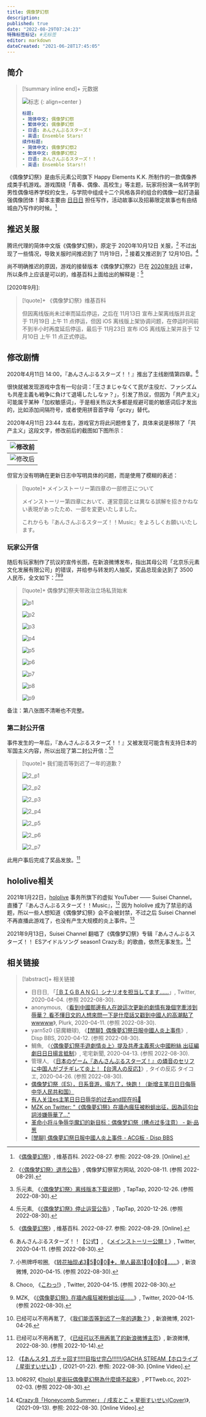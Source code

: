 ```yaml
---
title: 偶像梦幻祭
description:
published: true
date: "2022-08-29T07:24:23"
特殊标签标记: #无标签
editor: markdown
dateCreated: "2021-06-28T17:45:05"
---
```


## 简介

> [!summary inline end]+ 元数据
>
> ![标志](https://s3.tebi.io/ggame/game/偶像梦幻祭/logo.webp)
> {: align=center }
>
> ```yaml
> 标题:
> - 简体中文: 偶像梦幻祭
> - 繁体中文: 偶像夢幻祭
> - 日语: あんさんぶるスターズ！
> - 英语: Ensemble Stars!
> 续作标题:
> - 简体中文: 偶像梦幻祭2
> - 繁体中文: 偶像夢幻祭2
> - 日语: あんさんぶるスターズ！！
> - 英语: Ensemble Stars!!
> ```

《偶像梦幻祭》是由乐元素公司旗下 Happy Elements K.K. 所制作的一款偶像养成类手机游戏。游戏围绕「青春、偶像、高校生」等主题，玩家将扮演一名转学到男性偶像培养学校的女生，与学院中组成十二个风格各异的组合的偶像一起打造最强偶像团体！脚本主要由 [日日日](/people/日日日.md) 担任写作，活动故事以及招募限定故事也有由结城由乃写作的时候。[^wiki]

[^wiki]: 《[偶像夢幻祭](https://zh.wikipedia.org/wiki/偶像夢幻祭)》, 维基百科. 2022-08-27. 参照: 2022-08-29. [Online].

## 推迟关服

腾讯代理的简体中文版《偶像梦幻祭》，原定于 2020年10月12日 关服，[^865467] 不过出现了一些情况，导致关服时间推迟到了 11月19日，[^16244057] 接着又推迟到了 12月10日。[^16244012]

[^865467]: 《[〈偶像梦幻祭〉退市公告](https://web.archive.org/web/20200820142903/https://es.qq.com/webplat/info/news_version3/21943/21944/21953/21954/21956/m14269/202007/865467.shtml)》, 偶像梦幻祭官方网站, 2020-08-11. (参照 2022-08-29).

[^16244057]: 乐元素, 《[〈偶像梦幻祭〉离线版本下载说明](https://web.archive.org/web/20220829144656/https://www.taptap.com/topic/16244057)》, TapTap, 2020-12-26. (参照 2022-08-30).

[^16244012]: 乐元素, 《[《偶像梦幻祭》停止运营公告](https://archive.is/1spJ5 "https://www.taptap.com/topic/16244012")》, TapTap, 2020-12-26. (参照 2022-08-30).

尚不明确推迟的原因，游戏的接替版本《偶像梦幻祭2》已在 [2020年9月](/censorship/游戏审批结果/国产网络游戏审批信息.md#2020年9月) 过审，所以条件上应该是可以的，维基百科上面给出的解释是：[^wiki]

[2020年9月]: 

> [!quote]+ 《偶像梦幻祭》维基百科
>
> 但因离线版尚未过审而延后停运，之后在 11月13日 宣布上架离线版并且定于 11月19日 上午 11 点停运，但因 iOS 离线版上架协调问题，在停运时间前不到半小时再度延后停运，最后于 11月23日 宣布 iOS 离线版上架并且于 12月10日 上午 11 点正式停运。

## 修改剧情

2020年4月11日 14:00，『あんさんぶるスターズ！！』推出了主线剧情第四章。[^97856]

[^97856]: あんさんぶるスターズ！！【公式】, 《[メインストーリー公開！](https://web.archive.org/web/20210602153906/https://twitter.com/ensemble_stars/status/1248853284674297856)》, Twitter, 2020-04-11. (参照 2022-08-30).

很快就被发现游戏中含有一句台词：「王さまじゃなくて民が主役だ、ファシズムも共産主義も戦争に負けて退場したしなァ？」，引发了热议，但因为「共产主义」可能属于某种「加权敏感词」，于是相关热议大多都是规避可能的敏感词后才发出的，比如添加间隔符号，或者使用拼音首字母「gczy」替代。

2020年4月11日 23:44 左右，游戏官方将此问题修复了，具体来说是移除了「共产主义」这段文字，修改前后的截图如下图所示：

| ![修改前][] |
| ----------- |
| ![修改后][] |

[修改前]: https://s3.tebi.io/ggame/people/日日日/修改前.jpeg "王さまじゃなくて民が主役だ、ファシズムも共産主義も戦争に負けて退場したしなァ？"

[修改后]: https://s3.tebi.io/ggame/people/日日日/修改后.webp "王さまじゃなくて民が主役だ、ファシズムも戦争に負けて退場したしなァ？"

但官方没有明确在更新日志中写明具体的问题，而是使用了模糊的表述：

> [!quote]+ メインストーリー第四章の一部修正について
>
> メインストーリー第四章において、運営意図とは異なる誤解を招きかねない表現があったため、一部を変更いたしました。
>
> これからも『あんさんぶるスターズ！！Music』をよろしくお願いいたします。

### 玩家公开信

随后有玩家制作了抗议的宣传长图，在新浪微博发布，指出其母公司「北京乐元素文化发展有限公司」的错误，并给参与转发的人抽奖，奖品总现金达到了 3500  人民币，全文如下：[^mUVw5][^Choco][^MZK]

[^mUVw5]: 小熊牌呼啦圈, 《[转花抽现💰3⃣️5⃣️0⃣️0⃣️➕，单人最高1⃣️0⃣️0⃣️0⃣️……](http://archive.is/mUVw5 "https://weibo.com/6346289332/IDlpQi5yW")》, 新浪微博, 2020-04-15. (参照 2022-08-30).

[^Choco]: Choco, 《[こわっ!](https://web.archive.org/web/20200417044008/https://twitter.com/kola1109/status/1250260738624475138)》, Twitter, 2020-04-15. (参照 2022-08-30).

[^MZK]: MZK, 《[《偶像夢幻祭》在牆內瘋狂被粉蛆出征……](https://web.archive.org/web/20200417064719/https://twitter.com/MIZUKISHY/status/1250381001395539968)》, Twitter, 2020-04-15. (参照 2022-08-30).

> [!quote]+ 偶像梦幻祭夹带政治立场私货始末
>
> ![p1](https://s3.tebi.io/ggame/people/日日日/p1.jpg)
>
> ![p2](https://s3.tebi.io/ggame/people/日日日/p2.jpg)
>
> ![p3](https://s3.tebi.io/ggame/people/日日日/p3.jpg)
>
> ![p4](https://s3.tebi.io/ggame/people/日日日/p4.jpg)
>
> ![p5](https://s3.tebi.io/ggame/people/日日日/p5.jpg)
>
> ![p6](https://s3.tebi.io/ggame/people/日日日/p6.jpg)
>
> ![p7](https://s3.tebi.io/ggame/people/日日日/p7.jpg)
>
> ![p8](https://s3.tebi.io/ggame/people/日日日/p8.png)
>
> ![p9](https://s3.tebi.io/ggame/people/日日日/p9.jpg)

备注：第八张图不清晰也不完整。

### 第二封公开信

事件发生的一年后，『あんさんぶるスターズ！！』又被发现可能含有支持日本的军国主义内容，所以出现了第二封公开信：[^HwCcB]

[^HwCcB]: 已经可以不用再氪了, 《[我们能否等到迟了一年的道歉？](https://archive.is/HwCcB "https://weibo.com/6052760042/KcFIavK1H")》, 新浪微博, 2021-04-26.

> [!quote]+ 我们能否等到迟了一年的道歉？
>
> ![2_p1](https://s3.tebi.io/ggame/people/日日日/2_p1.jpg)
>
> ![2_p2](https://s3.tebi.io/ggame/people/日日日/2_p2.jpg)
>
> ![2_p3](https://s3.tebi.io/ggame/people/日日日/2_p3.jpg)
>
> ![2_p4](https://s3.tebi.io/ggame/people/日日日/2_p4.jpg)
>
> ![2_p5](https://s3.tebi.io/ggame/people/日日日/2_p5.jpg)
>
> ![2_p6](https://s3.tebi.io/ggame/people/日日日/2_p6.jpg)
>
> ![2_p7](https://s3.tebi.io/ggame/people/日日日/2_p7.jpg)

此用户事后完成了奖品发放。[^Fls78]

[^Fls78]: 已经可以不用再氪了, 《[已经可以不用再氪了的新浪微博主页](https://archive.ph/Fls78 "https://weibo.com/u/6052760042")》, 新浪微博, 2022-08-30. (参照 2022-10-14).

## hololive相关

2021年1月22日，[hololive](/company/hololive.md) 事务所旗下的虚拟 YouTuber —— Suisei Channel，直播了『あんさんぶるスターズ！！Music』，[^fNiEf6W7pJY] 因为 hololive 成为了禁忌的话题，所以一些人想知道《偶像梦幻祭》会不会被封禁，不过之后 Suisei Channel 不再直播此游戏了，也没有产生大规模的炎上事件。[^4A3]

[^fNiEf6W7pJY]: 《[【あんスタ】ガチャ回す!!!!!目指せ完凸!!!!!!/GACHA STREAM【ホロライブ / 星街すいせい】](https://www.youtube.com/watch?v=fNiEf6W7pJY)》, (2021-01-22). 参照: 2022-08-30. [Online Video].

[^4A3]: b08297, 《[[holo] 星街玩偶像夢幻祭為什麼燒不起來](https://web.archive.org/web/20220830125121/https://www.pttweb.cc/bbs/C_Chat/M.1612356970.A.4A3)》, PTTweb.cc, 2021-02-03. (参照 2022-08-30).

2021年9月13日，Suisei Channel 翻唱了《偶像梦幻祭》专辑『あんさんぶるスターズ！！ ESアイドルソング season1 Crazy:B』的歌曲，依然无事发生。[^aWv2KjaFqBA]

[^aWv2KjaFqBA]: 《[Crazy:B「Honeycomb Summer」 / 戌亥とこ × 星街すいせい(Cover)](https://www.youtube.com/watch?v=aWv2KjaFqBA)》, (2021-09-13). 参照: 2022-08-30. [Online Video].

## 相关链接

> [!abstract]+ 相关链接
>
> +   日日日, 「[［ＢＩＧＢＡＮＧ］シナリオを担当してます……](https://web.archive.org/web/20220827091558/https://twitter.com/HiHiHiakira/status/1246384150409428992)」, Twitter, 2020-04-04. (参照 2022-08-30).
> +   anonymous, 《[看到中國那邊有人在說這次更新的劇情有幾個字牽涉到辱華？ 看不懂日文的人想來問一下是什麼話又戳到中國人的高潮點了wwwww](https://web.archive.org/web/20210628095156/https://www.plurk.com/p/nryn22)》, Plurk, 2020-04-11. (参照 2022-08-30).
> +   yarn5z0 (惡魔糖球), 《[【閒聊】偶像夢幻祭日服中國人炎上事件](https://web.archive.org/web/20220830080405/https://disp.cc/b/ACG/cgoR)》, Disp BBS, 2020-04-12. (参照 2022-08-30).
> +   鯛魚, 《[〈偶像夢幻祭手遊劇情炎上〉提及共產主義惹火中國粉絲 出征編劇日日日揚言抵制](https://web.archive.org/web/20220819225535/https://news.gamme.com.tw/1681234)》, 宅宅新聞, 2020-04-13. (参照 2022-08-30).
> +   管理人, 《[日本のゲーム『あんさんぶるスターズ！』の燐音のセリフに中国人がブチギレて炎上！【台湾人の反応】](https://web.archive.org/web/20210728083045/https://thainokoe.com/taiwan-hanno/ensemble-stars-communism/)》, タイの反応 タイコエ, 2020-04-26. (参照 2022-08-30).
> +   [偶像梦幻祭（ES），日系音游，塌方了，快跑！（新增主笔日日日侮辱中华人民共和国）](https://archive.is/MhD0H "https://www.douban.com/group/topic/222678001/")
> +   [有人关注es主笔日日日辱华的过去and现在吗👀](https://web.archive.org/web/20210628073649/https://www.douban.com/group/topic/222891856/)
> +   [MZK on Twitter: "《偶像夢幻祭》在牆內瘋狂被粉蛆出征，因為這句台詞涉嫌辱華了..."](https://web.archive.org/web/20200417064719if_/https://twitter.com/MIZUKISHY/status/1250381001395539968)
> +   [革命小将斗争辱华魔幻的新目标：偶像梦幻祭（槽点过多注意） - 新·品葱](https://web.archive.org/web/20210628093852/https://pincong.rocks/article/17788)
> +   [[閒聊] 偶像夢幻祭日服中國人炎上事件 - ACG板 - Disp BBS](https://archive.is/8Miig "https://disp.cc/b/21-cgoR")

<!--
+   [为何一个偶像游戏要在剧情中频频夹带zz私货，甚至不惜用【日本jun国主义口号】当作玩笑？ - 手机版 微博](https://archive.is/twObB "https://m.weibo.cn/6052760042/4630202787565097")
+   [为何一个偶像游戏要在剧情中频频夹带zz私货，甚至不惜用【日本jun国主义口号】当作玩笑？ - 微博](https://archive.is/HwCcB "https://weibo.com/6052760042/KcFIavK1H")
-->
